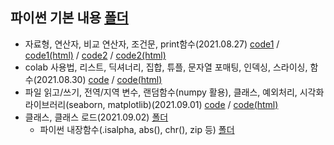 ## 파이썬 기본 내용 [폴더](https://github.com/kbjung/LikeLion_13th_DataCourse/tree/main/codeclass/01_basic)
  - 자료형, 연산자, 비교 연산자, 조건문, print함수(2021.08.27) [code1](https://github.com/kbjung/LikeLion_13th_DataCourse/blob/main/codeclass/01_basic/2021.08.27/01_class.ipynb) / [code1(html)](https://kbjung.github.io/LikeLion_13th_DataCourse/codeclass/01_basic/2021.08.27/01_class.html) / [code2](https://github.com/kbjung/LikeLion_13th_DataCourse/blob/main/codeclass/01_basic/2021.08.27/20210827_class_python_basic.ipynb) / [code2(html)](https://kbjung.github.io/LikeLion_13th_DataCourse/codeclass/01_basic/2021.08.27/20210827_class_python_basic.html)
  - colab 사용법, 리스트, 딕셔너리, 집합, 튜플, 문자열 포매팅, 인덱싱, 스라이싱, 함수(2021.08.30) [code](https://github.com/kbjung/LikeLion_13th_DataCourse/blob/main/codeclass/01_basic/2021.08.30/2021.08.30_01_colab.ipynb) / [code(html)](https://kbjung.github.io/LikeLion_13th_DataCourse/codeclass/01_basic/2021.08.30/2021.08.30_01_colab.html)
  - 파일 읽고/쓰기, 전역/지역 변수, 랜덤함수(numpy 활용), 클래스, 예외처리, 시각화 라이브러리(seaborn, matplotlib)(2021.09.01) [code](https://github.com/kbjung/LikeLion_13th_DataCourse/blob/main/codeclass/01_basic/2021.09.01/2021.09.01_class.ipynb) / [code(html)](https://kbjung.github.io/LikeLion_13th_DataCourse/codeclass/01_basic/2021.09.01/2021.09.01_class.html)
  - 클래스, 클래스 로드(2021.09.02) [폴더](https://github.com/kbjung/LikeLion_13th_DataCourse/tree/main/codeclass/01_basic/2021.09.02)
    - 파이썬 내장함수(.isalpha, abs(), chr(), zip 등) [폴더](https://github.com/kbjung/LikeLion_13th_DataCourse/tree/main/codeclass/01_basic/2021.09.02/fun_pro)
